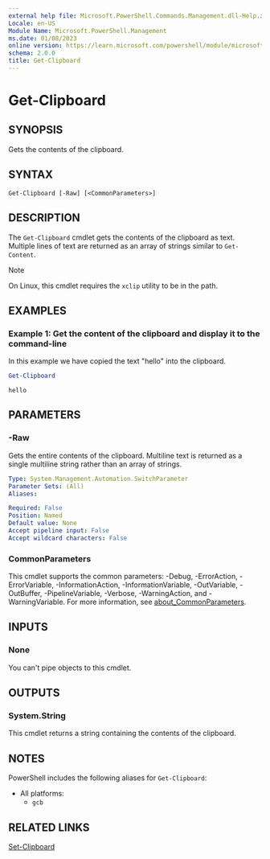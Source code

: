 ```yaml
---
external help file: Microsoft.PowerShell.Commands.Management.dll-Help.xml
Locale: en-US
Module Name: Microsoft.PowerShell.Management
ms.date: 01/08/2023
online version: https://learn.microsoft.com/powershell/module/microsoft.powershell.management/get-clipboard?view=powershell-7.2&WT.mc_id=ps-gethelp
schema: 2.0.0
title: Get-Clipboard
---
```


# Get-Clipboard

## SYNOPSIS
Gets the contents of the clipboard.

## SYNTAX

```
Get-Clipboard [-Raw] [<CommonParameters>]
```

## DESCRIPTION

The `Get-Clipboard` cmdlet gets the contents of the clipboard as text. Multiple lines of text are
returned as an array of strings similar to `Get-Content`.

> [!NOTE]
> On Linux, this cmdlet requires the `xclip` utility to be in the path.

## EXAMPLES

### Example 1: Get the content of the clipboard and display it to the command-line

In this example we have copied the text "hello" into the clipboard.

```powershell
Get-Clipboard
```

```Output
hello
```

## PARAMETERS

### -Raw

Gets the entire contents of the clipboard. Multiline text is returned as a single multiline string
rather than an array of strings.

```yaml
Type: System.Management.Automation.SwitchParameter
Parameter Sets: (All)
Aliases:

Required: False
Position: Named
Default value: None
Accept pipeline input: False
Accept wildcard characters: False
```

### CommonParameters

This cmdlet supports the common parameters: -Debug, -ErrorAction, -ErrorVariable,
-InformationAction, -InformationVariable, -OutVariable, -OutBuffer, -PipelineVariable, -Verbose,
-WarningAction, and -WarningVariable. For more information, see
[about_CommonParameters](https://go.microsoft.com/fwlink/?LinkID=113216).

## INPUTS

### None

You can't pipe objects to this cmdlet.

## OUTPUTS

### System.String

This cmdlet returns a string containing the contents of the clipboard.

## NOTES

PowerShell includes the following aliases for `Get-Clipboard`:

- All platforms:
  - `gcb`

## RELATED LINKS

[Set-Clipboard](Set-Clipboard.md)
